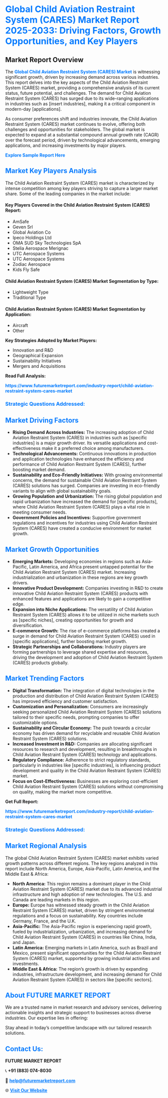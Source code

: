 <h1 style="color: #007BFF;">Global Child Aviation Restraint System (CARES) Market Report 2025-2033: Driving Factors, Growth Opportunities, and Key Players</h1>

<section id="overview">
<h2>Market Report Overview</h2>
<p>The <a href="https://www.futuremarketreport.com/industry-report/child-aviation-restraint-system-cares-market" style="color: #007BFF; text-decoration: none;"><strong>Global Child Aviation Restraint System (CARES) Market</strong></a> is witnessing significant growth, driven by increasing demand across various industries. This report delves into the key aspects of the Child Aviation Restraint System (CARES) market, providing a comprehensive analysis of its current status, future potential, and challenges. The demand for Child Aviation Restraint System (CARES) has surged due to its wide-ranging applications in industries such as [insert industries], making it a critical component in modern-day [applications].</p>
<p>As consumer preferences shift and industries innovate, the Child Aviation Restraint System (CARES) market continues to evolve, offering both challenges and opportunities for stakeholders. The global market is expected to expand at a substantial compound annual growth rate (CAGR) over the forecast period, driven by technological advancements, emerging applications, and increasing investments by major players.</p>
</section>

<section id="overview">
<p><a href="https://www.futuremarketreport.com/request-sample/reportId=59304" style="color: #007BFF; text-decoration: none;"><strong>Explore Sample Report Here</strong></a></p>
</section>

<section id="key-players">
<h2 style="color: #007BFF;">Market Key Players Analysis</h2>
<p>The Child Aviation Restraint System (CARES) market is characterized by intense competition among key players striving to capture a larger market share. Some of the leading companies in the market include:</p>
<h4>Key Players Covered in the Child Aviation Restraint System (CARES) Report:</h4>
<ul><li>AmSafe</li><li>Geven Srl</li><li>Global Aviation Co</li><li>Ipeco Holdings Ltd</li><li>OMA SUD Sky Technologies SpA</li><li>Stelia Aerospace Merignac</li><li>UTC Aerospace Systems</li><li>UTC Aerospace Systems</li><li>Zodiac Aerospace</li><li>Kids Fly Safe</li></ul>
<h4>Child Aviation Restraint System (CARES) Market Segmentation by Type:</h4>
<ul><li>Lightweight Type</li><li>Traditional Type</li></ul>

<h4>Child Aviation Restraint System (CARES) Market Segmentation by Application:</h4>
<ul><li>Aircraft</li><li>Other</li></ul>
<p><strong>Key Strategies Adopted by Market Players:</strong></p>
<ul>
<li>Innovation and R&D</li>
<li>Geographical Expansion</li>
<li>Sustainability Initiatives</li>
<li>Mergers and Acquisitions</li>
</ul>
</section>

<section>
<p><strong>Read Full Analysis: </strong></p><a href="https://www.futuremarketreport.com/industry-report/child-aviation-restraint-system-cares-market" style="color: #007BFF; text-decoration: none;"><strong>https://www.futuremarketreport.com/industry-report/child-aviation-restraint-system-cares-market</strong></a>
<h3 style="color: #007BFF;">Strategic Questions Addressed:</h3>
</section>

<section id="driving-factors">
<h2 style="color: #007BFF;">Market Driving Factors</h2>
<ul>
<li><strong>Rising Demand Across Industries:</strong> The increasing adoption of Child Aviation Restraint System (CARES) in industries such as [specific industries] is a major growth driver. Its versatile applications and cost-effectiveness make it a preferred choice among manufacturers.</li>
<li><strong>Technological Advancements:</strong> Continuous innovations in production and application technologies have enhanced the efficiency and performance of Child Aviation Restraint System (CARES), further boosting market demand.</li>
<li><strong>Sustainability and Eco-Friendly Initiatives:</strong> With growing environmental concerns, the demand for sustainable Child Aviation Restraint System (CARES) solutions has surged. Companies are investing in eco-friendly variants to align with global sustainability goals.</li>
<li><strong>Growing Population and Urbanization:</strong> The rising global population and rapid urbanization have increased the demand for [specific products], where Child Aviation Restraint System (CARES) plays a vital role in meeting consumer needs.</li>
<li><strong>Government Policies and Incentives:</strong> Supportive government regulations and incentives for industries using Child Aviation Restraint System (CARES) have created a conducive environment for market growth.</li>
</ul>
</section>

<section id="growth-opportunities">
<h2 style="color: #007BFF;">Market Growth Opportunities</h2>
<ul>
<li><strong>Emerging Markets:</strong> Developing economies in regions such as Asia-Pacific, Latin America, and Africa present untapped potential for the Child Aviation Restraint System (CARES) market. Increasing industrialization and urbanization in these regions are key growth drivers.</li>
<li><strong>Innovative Product Development:</strong> Companies investing in R&D to create innovative Child Aviation Restraint System (CARES) products with enhanced features and applications are likely to gain a competitive edge.</li>
<li><strong>Expansion into Niche Applications:</strong> The versatility of Child Aviation Restraint System (CARES) allows it to be utilized in niche markets such as [specific niches], creating opportunities for growth and diversification.</li>
<li><strong>E-commerce Growth:</strong> The rise of e-commerce platforms has created a surge in demand for Child Aviation Restraint System (CARES) used in [specific applications], further boosting market growth.</li>
<li><strong>Strategic Partnerships and Collaborations:</strong> Industry players are forming partnerships to leverage shared expertise and resources, driving the development and adoption of Child Aviation Restraint System (CARES) products globally.</li>
</ul>
</section>

<section id="trending-factors">
<h2 style="color: #007BFF;">Market Trending Factors</h2>
<ul>
<li><strong>Digital Transformation:</strong> The integration of digital technologies in the production and distribution of Child Aviation Restraint System (CARES) has improved efficiency and customer satisfaction.</li>
<li><strong>Customization and Personalization:</strong> Consumers are increasingly seeking personalized Child Aviation Restraint System (CARES) solutions tailored to their specific needs, prompting companies to offer customizable options.</li>
<li><strong>Sustainability and Circular Economy:</strong> The push towards a circular economy has driven demand for recyclable and reusable Child Aviation Restraint System (CARES) solutions.</li>
<li><strong>Increased Investment in R&D:</strong> Companies are allocating significant resources to research and development, resulting in breakthroughs in Child Aviation Restraint System (CARES) technology and applications.</li>
<li><strong>Regulatory Compliance:</strong> Adherence to strict regulatory standards, particularly in industries like [specific industries], is influencing product development and quality in the Child Aviation Restraint System (CARES) market.</li>
<li><strong>Focus on Cost-Effectiveness:</strong> Businesses are exploring cost-efficient Child Aviation Restraint System (CARES) solutions without compromising on quality, making the market more competitive.</li>
</ul>
</section>

<section>
<p><strong>Get Full Report: </strong></p><a href="https://www.futuremarketreport.com/industry-report/child-aviation-restraint-system-cares-market" style="color: #007BFF; text-decoration: none;"><strong>https://www.futuremarketreport.com/industry-report/child-aviation-restraint-system-cares-market</strong></a>
<h3 style="color: #007BFF;">Strategic Questions Addressed:</h3>
</section>


<section id="regional-analysis">
<h2 style="color: #007BFF;">Market Regional Analysis</h2>
<p>The global Child Aviation Restraint System (CARES) market exhibits varied growth patterns across different regions. The key regions analyzed in this report include North America, Europe, Asia-Pacific, Latin America, and the Middle East & Africa:</p>
<ul>
<li><strong>North America:</strong> This region remains a dominant player in the Child Aviation Restraint System (CARES) market due to its advanced industrial infrastructure and high adoption of new technologies. The U.S. and Canada are leading markets in this region.</li>
<li><strong>Europe:</strong> Europe has witnessed steady growth in the Child Aviation Restraint System (CARES) market, driven by stringent environmental regulations and a focus on sustainability. Key countries include Germany, France, and the U.K.</li>
<li><strong>Asia-Pacific:</strong> The Asia-Pacific region is experiencing rapid growth, fueled by industrialization, urbanization, and increasing demand for Child Aviation Restraint System (CARES) in countries like China, India, and Japan.</li>
<li><strong>Latin America:</strong> Emerging markets in Latin America, such as Brazil and Mexico, present significant opportunities for the Child Aviation Restraint System (CARES) market, supported by growing industrial activities and investments.</li>
<li><strong>Middle East & Africa:</strong> The region’s growth is driven by expanding industries, infrastructure development, and increasing demand for Child Aviation Restraint System (CARES) in sectors like [specific sectors].</li>
</ul>
</section>

<footer>
<h2 style="color: #007BFF;">About FUTURE MARKET REPORT</h2>
<p>We are a trusted name in market research and advisory services, delivering actionable insights and strategic support to businesses across diverse industries. Our expertise lies in offering:</p>

<p>Stay ahead in today’s competitive landscape with our tailored research solutions.</p>

<h2 style="color: #007BFF;">Contact Us:</h2>
<p><strong>FUTURE MARKET REPORT</strong></p>
<p>📞 <strong>+91 (883) 074-8030</strong></p>
<p>📧 <strong><a href="mailto:help@futuremarketreport.com" style="color: #007BFF;">help@futuremarketreport.com</a></strong></p>
<p>🌐 <strong><a href="https://www.futuremarketreport.com/" style="color: #007BFF;">Visit Our Website</a></strong></p>
</footer>